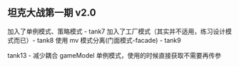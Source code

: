 ## 坦克大战第一期 v2.0
加入了单例模式、策略模式 - tank7
加入了工厂模式（其实并不适用，练习设计模式而已）- tank8
使用 mv 模式分离(门面模式-facade) - tank9

tank13 - 减少耦合 gameModel 单例模式，使用的时候直接获取不需要再传参